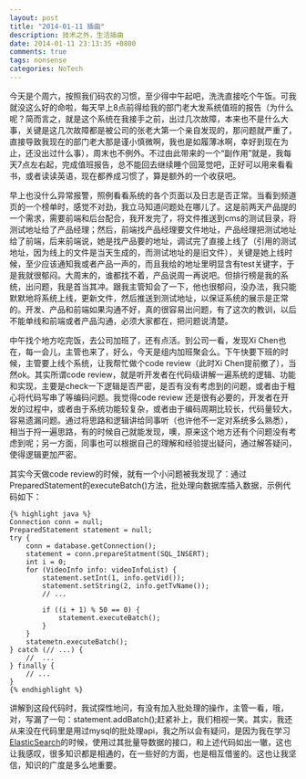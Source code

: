 ```yaml
---
layout: post
title: "2014-01-11 插曲"
description: 技术之外，生活插曲
date: 2014-01-11 23:13:35 +0800
comments: true
tags: nonsense
categories: NoTech
---
```


今天是个周六，按照我们码农的习惯，至少得中午起吧，洗洗直接吃个午饭。可我就没这么好的命啦，每天早上8点前得给我的部门老大发系统值班的报告（为什么呢？简而言之，就是这个系统在我接手之前，出过几次故障，本来也不是什么大事，关键是这几次故障都是被公司的张老大第一个亲自发现的，那问题就严重了，直接导致我现在的部门老大那是谨小慎微啊，我也是如履薄冰啊，幸好到现在为止，还没出过什么事），周末也不例外。不过由此带来的一个“副作用”就是，我每天7点左右起，完成值班报告，总不能回去继续睡个回笼觉吧，正好可以用来看看书，或者读读英语，现在都养成习惯了，算是额外的一个收获吧。

早上也没什么异常报警，照例看看系统的各个页面以及日志是否正常。当看到频道页的一个榜单时，感觉不对劲，我立马知道问题处在哪儿了。这是前两天产品提的一个需求，需要前端和后台配合，我开发完了，将文件推送到cms的测试目录，将测试地址给了产品经理；然后，前端找产品经理要文件地址，产品经理把测试地址给了前端，后来前端说，她是找产品要的地址，调试完了直接上线了（引用的测试地址，因为线上的文件是当天生成的，而测试地址的是旧文件），关键是她上线时候，至少应该通知我或者产品一声的，而且我给的地址里明显含有test关键字，于是我就很郁闷。大周末的，谁都找不着，产品说周一再说吧。但排行榜是我的系统，出问题，我是首当其冲。跟我主管知会了一下，他也很郁闷，没办法，我只能默默地将系统上线，更新文件，然后推送到测试地址，以保证系统的展示是正常的。开发、产品和前端如果沟通不好，真的很容易出问题，有了这次的教训，以后不能单线和前端或者产品沟通，必须大家都在，把问题说清楚。


中午找个地方吃完饭，去公司加班了，还有点活。到公司一看，发现Xi Chen也在，每一会儿，主管也来了，好么，今天是组内加班聚会么。下午快要下班的时候，主管要上线个系统，让我帮忙做个code review（此时Xi Chen提前撤了），当然ok。其实所谓code review，就是听开发者在代码级讲解一遍系统的逻辑、功能和实现，主要是check一下逻辑是否严密，是否有没有考虑到的问题，或者由于粗心将代码写串了等编码问题。我觉得code review 还是很有必要的，开发者在开发的过程中，或者由于系统功能较复杂，或者由于编码周期比较长，代码量较大，容易遗漏问题。通过将思路和逻辑讲给同事听（也许他不一定对系统多么熟悉），相当于捋一遍思路，有的时候自己就能发现，噢，原来这个地方还有个问题没有考虑到呢；另一方面，同事也可以根据自己的理解和经验提出疑问，通过解答疑问，使得逻辑更加严密。

其实今天做code review的时候，就有一个小问题被我发现了：通过PreparedStatement的executeBatch()方法，批处理向数据库插入数据，示例代码如下：

	{% highlight java %}
	Connection conn = null;
	PreparedStatement statement = null;
	try {
		conn = database.getConnection();
		statement = conn.prepareStatment(SQL_INSERT);
		int i = 0;
		for (VideoInfo info: videoInfoList) {
			statement.setInt(1, info.getVid());
			statement.setString(2, info.getTvName());
			// ...

			if ((i + 1) % 50 == 0) {
				statement.executeBatch();
			}
		}
		statemetn.executeBatch();
	} catch (// ...) {
		//	...
	} finally {
		// ...
	}
	{% endhighlight %}

讲解到这段代码时，我试探性地问，有没有加入批处理的操作，主管一看，哦，对，写漏了一句：statement.addBatch();赶紧补上，我们相视一笑。其实，我还从来没在代码里是用过mysql的批处理api，我之所以会有疑问，是因为我在学习[ElasticSearch](http://www.elasticsearch.org/)的时候，使用过其批量导数据的接口，和上述代码如出一辙，这也让我感叹，很多知识都是相通的，在一些好的方面，也是相互借鉴的。这也让我坚信，知识的广度是多么地重要。

